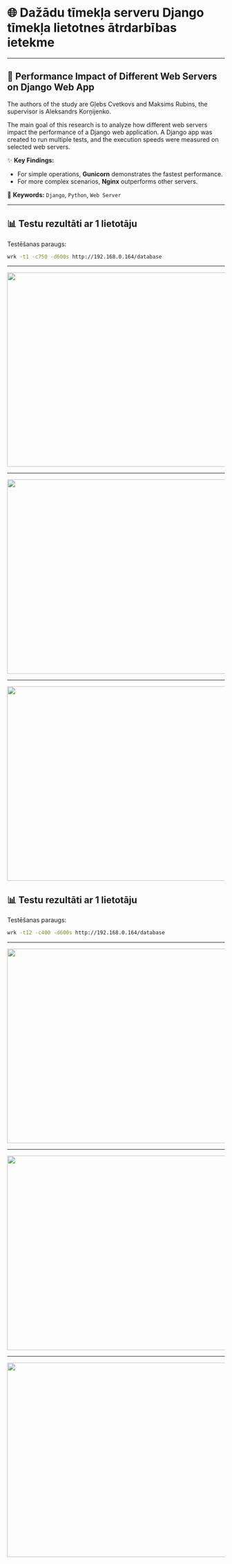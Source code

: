 # :globe_with_meridians: Dažādu tīmekļa serveru Django tīmekļa lietotnes ātrdarbības ietekme

---

## :rocket: Performance Impact of Different Web Servers on Django Web App

The authors of the study are Gļebs Cvetkovs and Maksims Rubins, the supervisor is Aleksandrs Korņijenko.

The main goal of this research is to analyze how different web servers impact the performance of a Django web application. A Django app was created to run multiple tests, and the execution speeds were measured on selected web servers.

:sparkles: **Key Findings:**
- For simple operations, **Gunicorn** demonstrates the fastest performance.
- For more complex scenarios, **Nginx** outperforms other servers.

:key: **Keywords:** `Django`, `Python`, `Web Server`

---

## :bar_chart: Testu rezultāti ar 1 lietotāju

Testēšanas paraugs: 
```bash
wrk -t1 -c750 -d600s http://192.168.0.164/database
```

---

<p align="center">
<img src="https://github.com/user-attachments/assets/a89d25aa-501c-4e62-a295-0e40da726db5" width="750" height="450">
</p>

---

<p align="center">
<img src="https://github.com/user-attachments/assets/c4f76b24-dc97-47f0-9678-20621cd57599" width="750" height="450">
</p>

---

<p align="center">
<img src="https://github.com/user-attachments/assets/eb3c373f-870c-4100-81b5-7383142dd593" width="750" height="450">
</p>



## :bar_chart: Testu rezultāti ar 1 lietotāju

Testēšanas paraugs: 
```bash
wrk -t12 -c400 -d600s http://192.168.0.164/database
```
---

<p align="center">
<img src="https://github.com/user-attachments/assets/1462998f-a9e2-474a-954f-4fe58d352034" width="750" height="450">
</p>

---

<p align="center">
<img src="https://github.com/user-attachments/assets/8e44c807-46b2-4be0-8ccc-89dea364b99d" width="750" height="450">
</p>

---

<p align="center">
<img src="https://github.com/user-attachments/assets/a16c2665-7bc5-491f-81d7-633e35505cb8" width="750" height="450">
</p>

